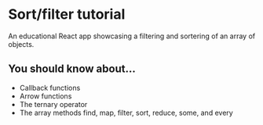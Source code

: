 # Sort/filter tutorial

An educational React app showcasing a filtering and sortering of an array of objects.

## You should know about...

<ul>
    <li>
        Callback functions
    </li>
    <li>
        Arrow functions
    </li>
    <li>
        The ternary operator
    </li>
    <li>
        The array methods find, map, filter, sort, reduce, some, and every
    </li>
</ul>